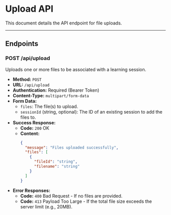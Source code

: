 # Upload API

This document details the API endpoint for file uploads.

---

## Endpoints

### POST /api/upload

Uploads one or more files to be associated with a learning session.

-   **Method:** `POST`
-   **URL:** `/api/upload`
-   **Authentication:** Required (Bearer Token)
-   **Content-Type:** `multipart/form-data`
-   **Form Data:**
    -   `files`: The file(s) to upload.
    -   `sessionId` (string, optional): The ID of an existing session to add the files to.
-   **Success Response:**
    -   **Code:** `200` OK
    -   **Content:**
        ```json
        {
          "message": "Files uploaded successfully",
          "files": [
            {
              "fileId": "string",
              "filename": "string"
            }
          ]
        }
        ```
-   **Error Responses:**
    -   **Code:** `400` Bad Request - If no files are provided.
    -   **Code:** `413` Payload Too Large - If the total file size exceeds the server limit (e.g., 20MB).
